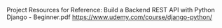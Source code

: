Project Resources for Reference:
	Build a Backend REST API with Python   Django - Beginner.pdf
	https://www.udemy.com/course/django-python/
